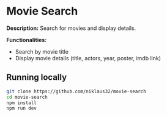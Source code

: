 # Movie Search

**Description:** Search for movies and display details.

**Functionalities:**
- Search by movie title
- Display movie details (title, actors, year, poster, imdb link)

## Running locally
```bash
git clone https://github.com/niklaus32/movie-search
cd movie-search
npm install
npm run dev